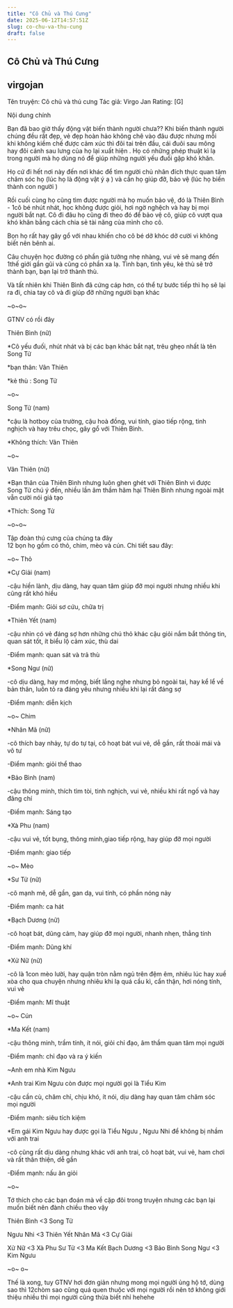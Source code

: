 ```yaml
---
title: "Cô Chủ và Thú Cưng"
date: 2025-06-12T14:57:51Z
slug: co-chu-va-thu-cung
draft: false
---
```


## Cô Chủ và Thú Cưng

## virgojan

Tên truyện: Cô chủ và thú cưng
Tác giả: Virgo Jan
Rating: [G]

Nội dung chính

Bạn đã bao giờ thấy động vật biến thành người chưa?? Khi biến thành người chúng đều rất đẹp, vẻ đẹp hoàn hảo không chê vào đâu được nhưng mỗi khi không kiềm chế được cảm xúc thì đôi tai trên đầu, cái đuôi sau mông hay đôi cánh sau lưng của họ lại xuất hiện . Họ có những phép thuật kì lạ trong người mà họ dùng nó để giúp những người yếu đuối gặp khó khăn.

Họ cứ đi hết nơi này đến nơi khác để tìm người chủ nhân đích thực quan tâm chăm sóc họ (lúc họ là động vật ý ạ  ) và cần họ giúp đỡ, bảo vệ (lúc họ biến thành con người )

Rồi cuối cùng họ cũng tìm được người mà họ muốn bảo vệ, đó là Thiên Bình - 1cô bé nhút nhát, học không được giỏi, hơi ngờ nghệch và hay bị mọi người bắt nạt. Cô đi đâu họ cũng đi theo đó để bảo vệ cô, giúp cô vượt qua khó khăn bằng cách chia sẻ tài năng của mình cho cô.

Bọn họ rất hay gây gổ với nhau khiến cho cô bé dở khóc dở cười vì không biết nên bênh ai.

Câu chuyện học đường có phần giả tưởng nhẹ nhàng, vui vẻ sẽ mang đến 1thế giới gần gũi và cũng có phần xa lạ. Tình bạn, tình yêu, kẻ thù sẽ trở thành bạn, bạn lại trở thành thù.

Và tất nhiên khi Thiên Bình đã cứng cáp hơn, có thể tự bước tiếp thì họ sẽ lại ra đi, chia tay cô và đi giúp đỡ những người bạn khác 

~o~o~

GTNV có rồi đây 

Thiên Bình (nữ)

*Cô yếu đuối, nhút nhát và bị các bạn khác bắt nạt, trêu ghẹo nhất là tên Song Tử

*bạn thân: Vân Thiên

*kẻ thù : Song Tử

~o~

Song Tử (nam)

*cậu là hotboy của trường, cậu hoà đồng, vui tính, giao tiếp rộng, tinh nghịch và hay trêu chọc, gây gổ với Thiên Bình.

*Không thích: Vân Thiên

~o~

Vân Thiên (nữ)

*Bạn thân của Thiên Bình nhưng luôn ghen ghét với Thiên Bình vì được Song Tử chú ý đến, nhiều lần âm thầm hãm hại Thiên Bình nhưng ngoài mặt vẫn cười nói giả tạo

*Thích: Song Tử

~o~o~

Tập đoàn thú cưng của chúng ta đây  
 12 bọn họ gồm có thỏ, chim, mèo và cún. Chi tiết sau đây:

~o~ Thỏ 

*Cự Giải (nam)

-cậu hiền lành, dịu dàng, hay quan tâm giúp đỡ mọi người nhưng nhiều khi cũng rất khó hiều

-Điểm mạnh: Giỏi sơ cứu, chữa trị

*Thiên Yết (nam)

-cậu nhìn có vẻ đáng sợ hơn những chú thỏ khác  cậu giỏi nắm bắt thông tin, quan sát tốt, ít biểu lộ cảm xúc, thù dai

-Điểm mạnh: quan sát và trả thù 

*Song Ngư (nữ)

-cô dịu dàng, hay mơ mộng, biết lắng nghe nhưng bỏ ngoài tai, hay kể lể về bản thân, luôn tỏ ra đáng yêu nhưng nhiều khi lại rất đáng sợ

-Điểm mạnh: diễn kịch

~o~ Chim

*Nhân Mã (nữ)

-cô thích bay nhảy, tự do tự tại, cô hoạt bát vui vẻ, dễ gần, rất thoải mái và vô tư

-Điểm mạnh: giỏi thể thao

*Bảo Bình (nam)

-cậu thông minh, thích tìm tòi, tinh nghịch, vui vẻ, nhiều khi rất ngố và hay đãng chí

-Điểm mạnh: Sáng tạo

*Xà Phu (nam)

-cậu vui vẻ, tốt bụng, thông minh,giao tiếp rộng, hay giúp đỡ mọi người

-Điểm mạnh: giao tiếp

~o~ Mèo

*Sư Tử (nữ)


-cô mạnh mẽ, dễ gần, gan dạ, vui tính, có phần nóng nảy

-Điểm mạnh: ca hát

*Bạch Dương (nữ)

-cô hoạt bát, dũng cảm, hay giúp đỡ mọi người, nhanh nhẹn, thẳng tính

-Điểm mạnh: Dũng khí

*Xử Nữ (nữ)

-cô là 1con mèo lười, hay quận tròn nằm ngủ trên đệm êm, nhiêu lúc hay xuề xòa cho qua chuyện nhưng nhiêu khi lạ quá cầu kì, cẩn thận, hơi nóng tính, vui vẻ

-Điểm mạnh: Mĩ thuật

~o~ Cún

*Ma Kết (nam)

-cậu thông minh, trầm tính, ít nói, giỏi chỉ đạo, âm thầm quan tâm mọi người

-Điểm mạnh: chỉ đạo và ra ý kiến

~Anh em nhà Kim Ngưu

*Anh trai Kim Ngưu còn được mọi người gọi là Tiểu Kim

-cậu cần cù, chăm chỉ, chịu khó, ít nói, dịu dàng hay quan tâm chăm sóc mọi người

-Điểm mạnh: siêu tích kiệm

*Em gái Kim Ngưu hay được gọi là Tiểu Ngưu , Ngưu Nhi để không bị nhầm với anh trai

-cô cũng rất dịu dàng nhưng khác với anh trai, cô hoạt bát, vui vẻ, ham chơi và rất thân thiện, dễ gần

-Điểm mạnh: nấu ăn giỏi

~o~

Tớ thích cho các bạn đoán mà về cặp đôi trong truyện nhưng các bạn lại muốn biết nên đành chiều theo vậy 

Thiên Bình <3 Song Tử

Ngưu Nhi <3 Thiên Yết
Nhân Mã <3 Cự Giải

Xử Nữ <3 Xà Phu
Sư Tử <3 Ma Kết
Bạch Dương <3 Bảo Bình
Song Ngư <3 Kim Ngưu



~o~
o~

Thế là xong, tuy GTNV hơi đơn giản nhưng mong mọi người ủng hộ tớ, dùng sao thì 12chòm sao cũng quá quen thuộc với mọi người rồi nên tớ không giới thiệu nhiều thì mọi người cũng thừa biết nhỉ hehehe
